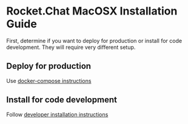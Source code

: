 # Rocket.Chat MacOSX Installation Guide

First, determine if you want to deploy for production or install for code development. They will require very different setup.

## Deploy for production

Use [docker-compose instructions](/installation/docker-containers/docker-compose.md)

## Install for code development

Follow [developer installation instructions](/developer-guides/quick-start)
